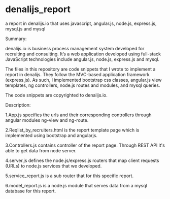 # denalijs_report
a report in denalijs.io that uses javascript, angular.js, node.js, express.js, mysql.js and mysql

Summary: 

denalijs.io is business process management system developed for recruiting and consulting. It’s a web application developed using full-stack JavaScript technologies include angular.js, node.js, express.js and mysql.

The files in this repository are code snippets that I wrote to implement a report in denalijs. They follow the MVC-based application framework (express.js). As such, I implemented bootstrap css classes, angular.js view templates, ng controllers, node.js routes and modules, and mysql queries.

The code snippets are copyrighted to denalijs.io.

Description:

1.App.js specifies the urls and their corresponding controllers through angular modules ng-view and ng-route.

2.Reqlist_by_recruiters.html is the report template page which is implemented using bootstrap and angularjs.

3.Controllers.js contains controller of the report page. Through REST API it's able to get data from node server.

4.server.js defines the node.js/express.js routers that map client requests (URLs) to node.js services that we developed.

5.service_report.js is a sub router that for this specific report.

6.model_report.js is a node.js module that serves data from a mysql database for this report.
